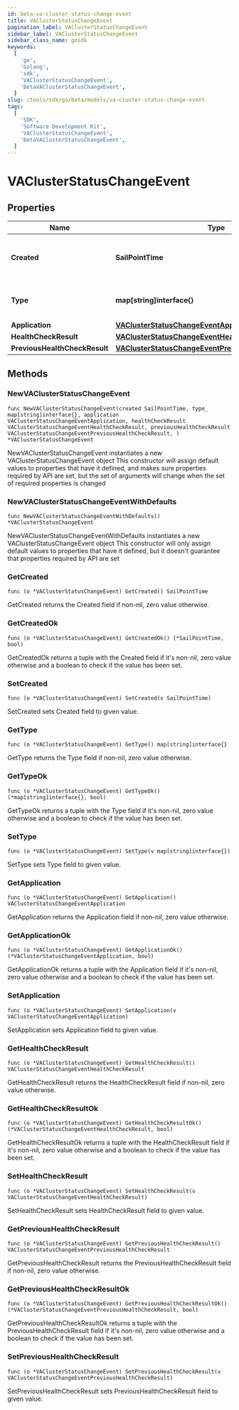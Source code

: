 ```yaml
---
id: beta-va-cluster-status-change-event
title: VAClusterStatusChangeEvent
pagination_label: VAClusterStatusChangeEvent
sidebar_label: VAClusterStatusChangeEvent
sidebar_class_name: gosdk
keywords:
  [
    'go',
    'Golang',
    'sdk',
    'VAClusterStatusChangeEvent',
    'BetaVAClusterStatusChangeEvent',
  ]
slug: /tools/sdk/go/beta/models/va-cluster-status-change-event
tags:
  [
    'SDK',
    'Software Development Kit',
    'VAClusterStatusChangeEvent',
    'BetaVAClusterStatusChangeEvent',
  ]
---
```


# VAClusterStatusChangeEvent

## Properties

| Name | Type | Description | Notes |
| --- | --- | --- | --- |
| **Created** | **SailPointTime** | Date and time when the status change occurred. |
| **Type** | **map[string]interface{}** | Type of the object that initiated the event. |
| **Application** | [**VAClusterStatusChangeEventApplication**](va-cluster-status-change-event-application) |  |
| **HealthCheckResult** | [**VAClusterStatusChangeEventHealthCheckResult**](va-cluster-status-change-event-health-check-result) |  |
| **PreviousHealthCheckResult** | [**VAClusterStatusChangeEventPreviousHealthCheckResult**](va-cluster-status-change-event-previous-health-check-result) |  |

## Methods

### NewVAClusterStatusChangeEvent

`func NewVAClusterStatusChangeEvent(created SailPointTime, type_ map[string]interface{}, application VAClusterStatusChangeEventApplication, healthCheckResult VAClusterStatusChangeEventHealthCheckResult, previousHealthCheckResult VAClusterStatusChangeEventPreviousHealthCheckResult, ) *VAClusterStatusChangeEvent`

NewVAClusterStatusChangeEvent instantiates a new VAClusterStatusChangeEvent object This constructor will assign default values to properties that have it defined, and makes sure properties required by API are set, but the set of arguments will change when the set of required properties is changed

### NewVAClusterStatusChangeEventWithDefaults

`func NewVAClusterStatusChangeEventWithDefaults() *VAClusterStatusChangeEvent`

NewVAClusterStatusChangeEventWithDefaults instantiates a new VAClusterStatusChangeEvent object This constructor will only assign default values to properties that have it defined, but it doesn't guarantee that properties required by API are set

### GetCreated

`func (o *VAClusterStatusChangeEvent) GetCreated() SailPointTime`

GetCreated returns the Created field if non-nil, zero value otherwise.

### GetCreatedOk

`func (o *VAClusterStatusChangeEvent) GetCreatedOk() (*SailPointTime, bool)`

GetCreatedOk returns a tuple with the Created field if it's non-nil, zero value otherwise and a boolean to check if the value has been set.

### SetCreated

`func (o *VAClusterStatusChangeEvent) SetCreated(v SailPointTime)`

SetCreated sets Created field to given value.

### GetType

`func (o *VAClusterStatusChangeEvent) GetType() map[string]interface{}`

GetType returns the Type field if non-nil, zero value otherwise.

### GetTypeOk

`func (o *VAClusterStatusChangeEvent) GetTypeOk() (*map[string]interface{}, bool)`

GetTypeOk returns a tuple with the Type field if it's non-nil, zero value otherwise and a boolean to check if the value has been set.

### SetType

`func (o *VAClusterStatusChangeEvent) SetType(v map[string]interface{})`

SetType sets Type field to given value.

### GetApplication

`func (o *VAClusterStatusChangeEvent) GetApplication() VAClusterStatusChangeEventApplication`

GetApplication returns the Application field if non-nil, zero value otherwise.

### GetApplicationOk

`func (o *VAClusterStatusChangeEvent) GetApplicationOk() (*VAClusterStatusChangeEventApplication, bool)`

GetApplicationOk returns a tuple with the Application field if it's non-nil, zero value otherwise and a boolean to check if the value has been set.

### SetApplication

`func (o *VAClusterStatusChangeEvent) SetApplication(v VAClusterStatusChangeEventApplication)`

SetApplication sets Application field to given value.

### GetHealthCheckResult

`func (o *VAClusterStatusChangeEvent) GetHealthCheckResult() VAClusterStatusChangeEventHealthCheckResult`

GetHealthCheckResult returns the HealthCheckResult field if non-nil, zero value otherwise.

### GetHealthCheckResultOk

`func (o *VAClusterStatusChangeEvent) GetHealthCheckResultOk() (*VAClusterStatusChangeEventHealthCheckResult, bool)`

GetHealthCheckResultOk returns a tuple with the HealthCheckResult field if it's non-nil, zero value otherwise and a boolean to check if the value has been set.

### SetHealthCheckResult

`func (o *VAClusterStatusChangeEvent) SetHealthCheckResult(v VAClusterStatusChangeEventHealthCheckResult)`

SetHealthCheckResult sets HealthCheckResult field to given value.

### GetPreviousHealthCheckResult

`func (o *VAClusterStatusChangeEvent) GetPreviousHealthCheckResult() VAClusterStatusChangeEventPreviousHealthCheckResult`

GetPreviousHealthCheckResult returns the PreviousHealthCheckResult field if non-nil, zero value otherwise.

### GetPreviousHealthCheckResultOk

`func (o *VAClusterStatusChangeEvent) GetPreviousHealthCheckResultOk() (*VAClusterStatusChangeEventPreviousHealthCheckResult, bool)`

GetPreviousHealthCheckResultOk returns a tuple with the PreviousHealthCheckResult field if it's non-nil, zero value otherwise and a boolean to check if the value has been set.

### SetPreviousHealthCheckResult

`func (o *VAClusterStatusChangeEvent) SetPreviousHealthCheckResult(v VAClusterStatusChangeEventPreviousHealthCheckResult)`

SetPreviousHealthCheckResult sets PreviousHealthCheckResult field to given value.
